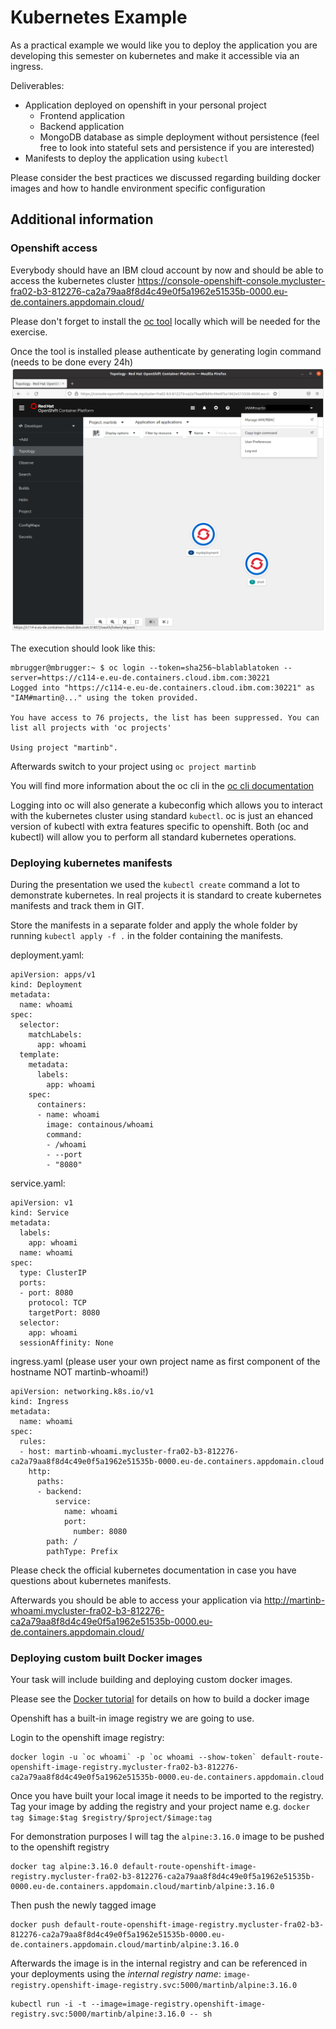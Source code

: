 # Kubernetes Example

As a practical example we would like you to deploy the application you are developing this semester on kubernetes and make it accessible via an ingress.

Deliverables:
- Application deployed on openshift in your personal project
  - Frontend application
  - Backend application
  - MongoDB database as simple deployment without persistence (feel free to look into stateful sets and persistence if you are interested)
- Manifests to deploy the application using `kubectl`


Please consider the best practices we discussed regarding building docker images and how to handle environment specific configuration

## Additional information

### Openshift access

Everybody should have an IBM cloud account by now and should be able to access the kubernetes cluster https://console-openshift-console.mycluster-fra02-b3-812276-ca2a79aa8f8d4c49e0f5a1962e51535b-0000.eu-de.containers.appdomain.cloud/

Please don't forget to install the [oc tool](https://console-openshift-console.mycluster-fra02-b3-812276-ca2a79aa8f8d4c49e0f5a1962e51535b-0000.eu-de.containers.appdomain.cloud/command-line-tools) locally which will be needed for the exercise.

Once the tool is installed please authenticate by generating login command (needs to be done every 24h)
![generate login](oc-login.png)

The execution should look like this:
```
mbrugger@mbrugger:~ $ oc login --token=sha256~blablablatoken --server=https://c114-e.eu-de.containers.cloud.ibm.com:30221
Logged into "https://c114-e.eu-de.containers.cloud.ibm.com:30221" as "IAM#martin@..." using the token provided.

You have access to 76 projects, the list has been suppressed. You can list all projects with 'oc projects'

Using project "martinb".
```
Afterwards switch to your project using `oc project martinb`

You will find more information about the oc cli in the [oc cli documentation](https://docs.openshift.com/container-platform/4.10/cli_reference/openshift_cli/getting-started-cli.html)

Logging into oc will also generate a kubeconfig which allows you to interact with the kubernetes cluster using standard `kubectl`. oc is just an ehanced version of kubectl with extra features specific to openshift. Both (oc and kubectl) will allow you to perform all standard kubernetes operations.

### Deploying kubernetes manifests

During the presentation we used the `kubectl create` command a lot to demonstrate kubernetes. In real projects it is standard to create kubernetes manifests and track them in GIT.

Store the manifests in a separate folder and apply the whole folder by running `kubectl apply -f .` in the folder containing the manifests.

deployment.yaml:
```
apiVersion: apps/v1
kind: Deployment
metadata:
  name: whoami
spec:
  selector:
    matchLabels:
      app: whoami
  template:
    metadata:
      labels:
        app: whoami
    spec:
      containers:
      - name: whoami
        image: containous/whoami
        command:
        - /whoami
        - --port
        - "8080"
```    
service.yaml:
```
apiVersion: v1
kind: Service
metadata:
  labels:
    app: whoami
  name: whoami
spec:
  type: ClusterIP
  ports:
  - port: 8080
    protocol: TCP
    targetPort: 8080
  selector:
    app: whoami
  sessionAffinity: None
```

ingress.yaml (please user your own project name as first component of the hostname NOT martinb-whoami!)
```
apiVersion: networking.k8s.io/v1
kind: Ingress
metadata:
  name: whoami
spec:
  rules:
  - host: martinb-whoami.mycluster-fra02-b3-812276-ca2a79aa8f8d4c49e0f5a1962e51535b-0000.eu-de.containers.appdomain.cloud
    http:
      paths:
      - backend:
          service:
            name: whoami
            port:
              number: 8080
        path: /
        pathType: Prefix
```

Please check the official kubernetes documentation in case you have questions about kubernetes manifests.

Afterwards you should be able to access your application via http://martinb-whoami.mycluster-fra02-b3-812276-ca2a79aa8f8d4c49e0f5a1962e51535b-0000.eu-de.containers.appdomain.cloud/

### Deploying custom built Docker images

Your task will include building and deploying custom docker images.

Please see the [Docker tutorial](https://docs.docker.com/get-started/) for details on how to build a docker image


Openshift has a built-in image registry we are going to use.

Login to the openshift image registry:

```
docker login -u `oc whoami` -p `oc whoami --show-token` default-route-openshift-image-registry.mycluster-fra02-b3-812276-ca2a79aa8f8d4c49e0f5a1962e51535b-0000.eu-de.containers.appdomain.cloud
```

Once you have built your local image it needs to be imported to the registry. Tag your image by adding the registry and your project name
e.g. `docker tag $image:$tag $registry/$project/$image:tag`

For demonstration purposes I will tag the `alpine:3.16.0` image to be pushed to the openshift registry

```
docker tag alpine:3.16.0 default-route-openshift-image-registry.mycluster-fra02-b3-812276-ca2a79aa8f8d4c49e0f5a1962e51535b-0000.eu-de.containers.appdomain.cloud/martinb/alpine:3.16.0
```

Then push the newly tagged image

```
docker push default-route-openshift-image-registry.mycluster-fra02-b3-812276-ca2a79aa8f8d4c49e0f5a1962e51535b-0000.eu-de.containers.appdomain.cloud/martinb/alpine:3.16.0
```


Afterwards the image is in the internal registry and can be referenced in your deployments using the *internal registry name*: `image-registry.openshift-image-registry.svc:5000/martinb/alpine:3.16.0`
```
kubectl run -i -t --image=image-registry.openshift-image-registry.svc:5000/martinb/alpine:3.16.0 -- sh
```